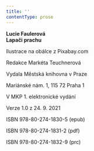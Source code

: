 ```yaml
---
title: ''
contentType: prose
---
```


<section>

**Lucie Faulerová  
Lapači prachu**

</section>

<section>

Ilustrace na obálce z Pixabay.com

Redakce Markéta Teuchnerová

</section>

<section>

Vydala Městská knihovna v Praze

Mariánské nám. 1, 115 72 Praha 1

</section>

<section>

V MKP 1. elektronické vydání

Verze 1.0 z 24. 9. 2021

</section>

<section>

ISBN 978-80-274-1830-5 (epub)

ISBN 978-80-274-1831-2 (pdf)

ISBN 978-80-274-1832-9 (prc)

</section>
